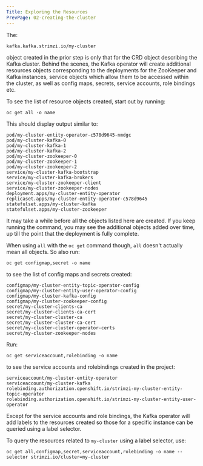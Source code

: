 ```yaml
---
Title: Exploring the Resources
PrevPage: 02-creating-the-cluster
---
```


The:

```
kafka.kafka.strimzi.io/my-cluster
```

object created in the prior step is only that for the CRD object describing the Kafka cluster. Behind the scenes, the Kafka operator will create additional resources objects corresponding to the deployments for the ZooKeeper and Kafka instances, service objects which allow them to be accessed within the cluster, as well as config maps, secrets, service accounts, role bindings etc.

To see the list of resource objects created, start out by running:

```execute
oc get all -o name
```

This should display output similar to:

```
pod/my-cluster-entity-operator-c578d9645-nmdgc
pod/my-cluster-kafka-0
pod/my-cluster-kafka-1
pod/my-cluster-kafka-2
pod/my-cluster-zookeeper-0
pod/my-cluster-zookeeper-1
pod/my-cluster-zookeeper-2
service/my-cluster-kafka-bootstrap
service/my-cluster-kafka-brokers
service/my-cluster-zookeeper-client
service/my-cluster-zookeeper-nodes
deployment.apps/my-cluster-entity-operator
replicaset.apps/my-cluster-entity-operator-c578d9645
statefulset.apps/my-cluster-kafka
statefulset.apps/my-cluster-zookeeper
```

It may take a while before all the objects listed here are created. If you keep running the command, you may see the additional objects added over time, up till the point that the deployment is fully complete.

When using `all` with the `oc get` command though, `all` doesn't actually mean all objects. So also run:


```execute
oc get configmap,secret -o name
```

to see the list of config maps and secrets created:

```
configmap/my-cluster-entity-topic-operator-config
configmap/my-cluster-entity-user-operator-config
configmap/my-cluster-kafka-config
configmap/my-cluster-zookeeper-config
secret/my-cluster-clients-ca
secret/my-cluster-clients-ca-cert
secret/my-cluster-cluster-ca
secret/my-cluster-cluster-ca-cert
secret/my-cluster-cluster-operator-certs
secret/my-cluster-zookeeper-nodes
```

Run:

```execute
oc get serviceaccount,rolebinding -o name
```

to see the service accounts and rolebindings created in the project:

```
serviceaccount/my-cluster-entity-operator
serviceaccount/my-cluster-kafka
rolebinding.authorization.openshift.io/strimzi-my-cluster-entity-topic-operator
rolebinding.authorization.openshift.io/strimzi-my-cluster-entity-user-operator
```

Except for the service accounts and role bindings, the Kafka operator will add labels to the resources created so those for a specific instance can be queried using a label selector.

To query the resources related to `my-cluster` using a label selector, use:

```execute
oc get all,configmap,secret,serviceaccount,rolebinding -o name --selector strimzi.io/cluster=my-cluster
```
